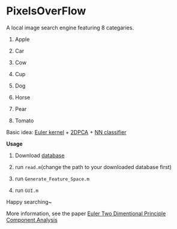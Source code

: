 # PixelsOverFlow
A local image search engine featuring 8 categaries.

1. Apple

2. Car

3. Cow

4. Cup

5. Dog

6. Horse

7. Pear

8. Tomato



Basic idea:
[Euler kernel](http://ibug.doc.ic.ac.uk/media/uploads/documents/ijcv-euler-liwicki.pdf) + [2DPCA](http://repository.lib.polyu.edu.hk/jspui/bitstream/10397/190/1/137.pdf) + [NN classifier](https://www.wikiwand.com/en/Nearest_neighbour_classifiers)

**Usage**

1. Download [database](https://www.dropbox.com/sh/2n9z0e4hi5laex9/AADYzWe-RS7vTuqtjBo9BNEda?dl=0)

2. run ```read.m```(change the path to your downloaded database first)

3. run ```Generate_Feature_Space.m```

4. run ```GUI.m```

Happy searching~

More information, see the paper [Euler Two Dimentional Principle Component Analysis](https://www.dropbox.com/s/10uee319yq5a613/Euler%202DPCA.pdf?dl=0)
